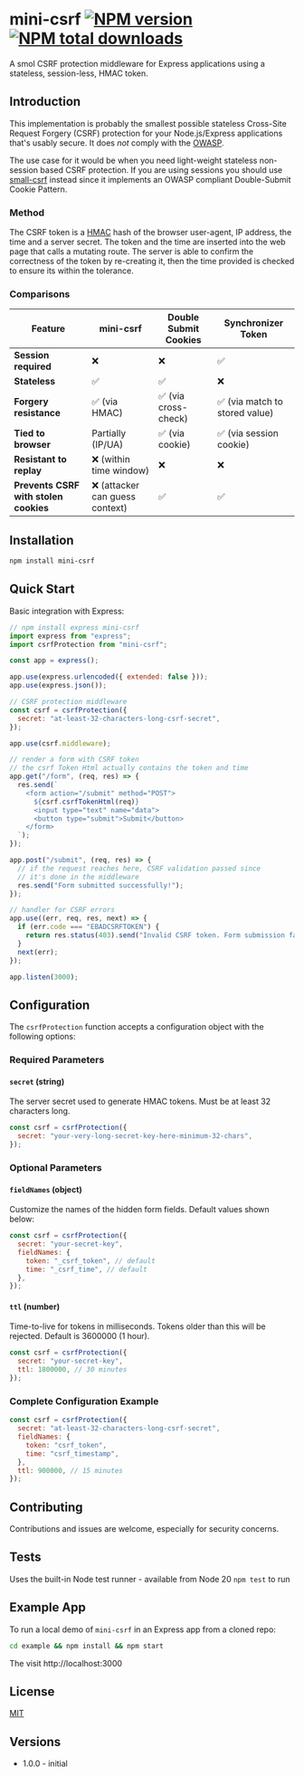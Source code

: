 # mini-csrf [![NPM version](https://img.shields.io/npm/v/mini-csrf.svg?style=flat)](https://www.npmjs.com/package/mini-csrf) [![NPM total downloads](https://img.shields.io/npm/dt/mini-csrf.svg?style=flat)](https://npmjs.org/package/mini-csrf)

A smol CSRF protection middleware for Express applications using a stateless, session-less, HMAC token.

## Introduction

This implementation is probably the smallest possible stateless Cross-Site Request Forgery (CSRF) protection for your Node.js/Express applications that's usably secure. It does _not_ comply with the [OWASP](<(https://cheatsheetseries.owasp.org/cheatsheets/Cross-Site_Request_Forgery_Prevention_Cheat_Sheet.html)>).

The use case for it would be when you need light-weight stateless non-session based CSRF protection. If you are using sessions you should use [small-csrf](https://www.npmjs.com/package/small-csrf) instead since it implements an OWASP compliant Double-Submit Cookie Pattern.

### Method

The CSRF token is a [HMAC](https://en.wikipedia.org/wiki/HMAC) hash of the browser user-agent, IP address, the time and a server secret. The token and the time are inserted into the web page that calls a mutating route. The server is able to confirm the correctness of the token by re-creating it, then the time provided is checked to ensure its within the tolerance.

### Comparisons

| Feature                               | mini-csrf                       | Double Submit Cookies | Synchronizer Token             |
| ------------------------------------- | ------------------------------- | --------------------- | ------------------------------ |
| **Session required**                  | ❌                              | ❌                    | ✅                             |
| **Stateless**                         | ✅                              | ✅                    | ❌                             |
| **Forgery resistance**                | ✅ (via HMAC)                   | ✅ (via cross-check)  | ✅ (via match to stored value) |
| **Tied to browser**                   | Partially (IP/UA)               | ✅ (via cookie)       | ✅ (via session cookie)        |
| **Resistant to replay**               | ❌ (within time window)         | ❌                    | ❌                             |
| **Prevents CSRF with stolen cookies** | ❌ (attacker can guess context) | ✅                    | ✅                             |

## Installation

```bash
npm install mini-csrf
```

## Quick Start

Basic integration with Express:

```javascript
// npm install express mini-csrf
import express from "express";
import csrfProtection from "mini-csrf";

const app = express();

app.use(express.urlencoded({ extended: false }));
app.use(express.json());

// CSRF protection middleware
const csrf = csrfProtection({
  secret: "at-least-32-characters-long-csrf-secret",
});

app.use(csrf.middleware);

// render a form with CSRF token
// the csrf Token Html actually contains the token and time
app.get("/form", (req, res) => {
  res.send(`
    <form action="/submit" method="POST">
      ${csrf.csrfTokenHtml(req)}
      <input type="text" name="data">
      <button type="submit">Submit</button>
    </form>
  `);
});

app.post("/submit", (req, res) => {
  // if the request reaches here, CSRF validation passed since
  // it's done in the middleware
  res.send("Form submitted successfully!");
});

// handler for CSRF errors
app.use((err, req, res, next) => {
  if (err.code === "EBADCSRFTOKEN") {
    return res.status(403).send("Invalid CSRF token. Form submission failed.");
  }
  next(err);
});

app.listen(3000);
```

## Configuration

The `csrfProtection` function accepts a configuration object with the following options:

### Required Parameters

#### `secret` (string)

The server secret used to generate HMAC tokens. Must be at least 32 characters long.

```javascript
const csrf = csrfProtection({
  secret: "your-very-long-secret-key-here-minimum-32-chars",
});
```

### Optional Parameters

#### `fieldNames` (object)

Customize the names of the hidden form fields. Default values shown below:

```javascript
const csrf = csrfProtection({
  secret: "your-secret-key",
  fieldNames: {
    token: "_csrf_token", // default
    time: "_csrf_time", // default
  },
});
```

#### `ttl` (number)

Time-to-live for tokens in milliseconds. Tokens older than this will be rejected. Default is 3600000 (1 hour).

```javascript
const csrf = csrfProtection({
  secret: "your-secret-key",
  ttl: 1800000, // 30 minutes
});
```

### Complete Configuration Example

```javascript
const csrf = csrfProtection({
  secret: "at-least-32-characters-long-csrf-secret",
  fieldNames: {
    token: "csrf_token",
    time: "csrf_timestamp",
  },
  ttl: 900000, // 15 minutes
});
```

## Contributing

Contributions and issues are welcome, especially for security concerns.

## Tests

Uses the built-in Node test runner - available from Node 20
`npm test` to run

## Example App

To run a local demo of `mini-csrf` in an Express app from a cloned repo:

```bash
cd example && npm install && npm start
```

The visit http://localhost:3000

## License

[MIT](LICENSE)

## Versions

- 1.0.0 - initial
